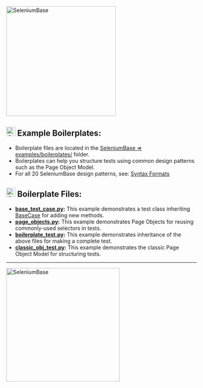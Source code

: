 <!-- SeleniumBase Docs -->

<img src="https://seleniumbase.io/cdn/img/sb_text_f.png" title="SeleniumBase" align="center" width="290">

<h2><img src="https://seleniumbase.io/img/sb_icon.png" title="SeleniumBase" width="24" /> Example Boilerplates:</h2>

* Boilerplate files are located in the [SeleniumBase => examples/boilerplates/](https://github.com/seleniumbase/SeleniumBase/blob/master/examples/boilerplates) folder.
* Boilerplates can help you structure tests using common design patterns such as the Page Object Model.
* For all 20 SeleniumBase design patterns, see: [Syntax Formats](https://github.com/seleniumbase/SeleniumBase/blob/master/help_docs/syntax_formats.md)

<h2><img src="https://seleniumbase.io/img/sb_icon.png" title="SeleniumBase" width="24" /> Boilerplate Files:</h2>

* <b>[base_test_case.py](https://github.com/seleniumbase/SeleniumBase/blob/master/examples/boilerplates/base_test_case.py):</b> This example demonstrates a test class inheriting [BaseCase](https://github.com/seleniumbase/SeleniumBase/blob/master/seleniumbase/fixtures/base_case.py) for adding new methods.
* <b>[page_objects.py](https://github.com/seleniumbase/SeleniumBase/blob/master/examples/boilerplates/page_objects.py):</b> This example demonstrates Page Objects for reusing commonly-used selectors in tests.
* <b>[boilerplate_test.py](https://github.com/seleniumbase/SeleniumBase/blob/master/examples/boilerplates/boilerplate_test.py):</b> This example demonstrates inheritance of the above files for making a complete test.
* <b>[classic_obj_test.py](https://github.com/seleniumbase/SeleniumBase/blob/master/examples/boilerplates/classic_obj_test.py):</b> This example demonstrates the classic Page Object Model for structuring tests.

--------

<div><a href="https://github.com/seleniumbase/SeleniumBase"><img src="https://seleniumbase.io/cdn/img/sb_logo_gs.png" alt="SeleniumBase" width="300" /></a></div>
